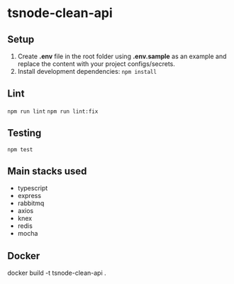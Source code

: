 # tsnode-clean-api

## Setup

1. Create **.env** file in the root folder using **.env.sample** as an example and replace the content with your project configs/secrets.
2. Install development dependencies:
   `npm install`

## Lint

`npm run lint`
`npm run lint:fix`

## Testing

`npm test`


## Main stacks used

- typescript
- express
- rabbitmq
- axios
- knex
- redis
- mocha

## Docker 

docker build -t tsnode-clean-api . 
